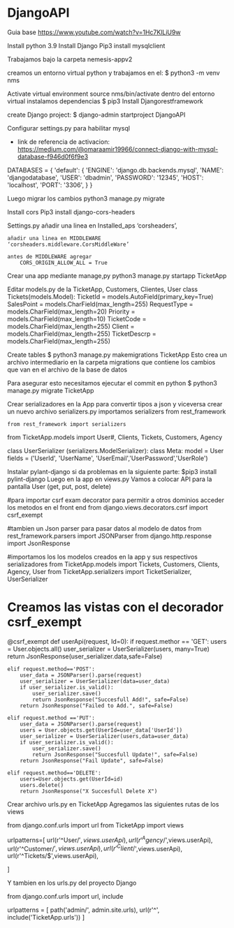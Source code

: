 # DjangoAPI

Guia base
https://www.youtube.com/watch?v=1Hc7KlLiU9w


Install python 3.9
Install Django
Pip3 install mysqlclient

Trabajamos bajo la carpeta nemesis-appv2

creamos un entorno virtual python y trabajamos en el:
	$ python3 -m venv nms

Activate virtual environment source nms/bin/activate
dentro del entorno virtual instalamos dependencias
$ pip3 Install Djangorestframework

create Django project:
	$ django-admin startproject DjangoAPI
	
Configurar settings.py para habilitar mysql 
  - link de referencia de activacion: https://medium.com/@omaraamir19966/connect-django-with-mysql-database-f946d0f6f9e3

DATABASES = {
    'default': {
        'ENGINE': 'django.db.backends.mysql',
        'NAME': 'djangodatabase',
        'USER': 'dbadmin',
        'PASSWORD': '12345',
        'HOST': 'localhost',
        'PORT': '3306',
    }
}

Luego migrar los cambios
python3 manage.py migrate

Install cors
Pip3 install django-cors-headers

Settings.py
	añadir una linea en Installed_aps
	‘corsheaders’,
	
	añadir una linea en MIDDLEWARE 
	‘corsheaders.middleware.CorsMiddleWare’

	antes de MIDDLEWARE agregar
		CORS_ORIGIN_ALLOW_ALL = True


Crear una app mediante manage,py
	python3 manage.py startapp TicketApp


Editar models.py de la TicketApp, Customers, Clientes, User
	class Tickets(models.Model):
    TicketId = models.AutoField(primary_key=True)
    SalesPoint = models.CharField(max_length=255)
    RequestType = models.CharField(max_length=20)
    Priority = models.CharField(max_length=10)
    TicketCode = models.CharField(max_length=255)
    Client = models.CharField(max_length=255)
    TicketDescrp =  models.CharField(max_length=255)

Create tables 
	$ python3 manage.py makemigrations TicketApp
	Esto crea un archivo intermediario en la carpeta migrations
	que contiene los cambios que van en el archivo de la base de datos

Para asegurar esto necesitamos ejecutar el commit en python
	$ python3 manage.py migrate TicketApp

Crear serializadores en la App para convertir tipos a json y viceversa
	crear un nuevo archivo serializers.py
	importamos serializers from rest_framework

	from rest_framework import serializers
from TicketApp.models import User#, Clients, Tickets, Customers, Agency

class UserSerializer (serializers.ModelSerializer):
    class Meta:
        model = User
        fields = ('UserId',
        'UserName', 'UserEmail','UserPassword','UserRole')

Instalar pylant-django si da problemas en la siguiente parte:
	$pip3 install pylint-django
Luego en la app en views.py
Vamos a colocar API para la pantalla User (get, put, post, delete)

#para importar csrf exam decorator para permitir a otros dominios acceder los metodos en el front end
from django.views.decorators.csrf import csrf_exempt

#tambien un Json parser para pasar datos al modelo de datos
from rest_framework.parsers import JSONParser
from django.http.response import JsonResponse

#importamos los los modelos creados en la app y sus respectivos serializadores
from TicketApp.models import Tickets, Customers, Clients, Agency, User
from TicketApp.serializers import TicketSerializer, UserSerializer


# Creamos las vistas con el decorador csrf_exempt
@csrf_exempt
def userApi(request, Id=0):
    if request.methor == 'GET':
        users = User.objects.all()
        user_serializer = UserSerializer(users, many=True)
        return JsonResponse(user_serializer.data,safe=False)
    
    elif request.method=='POST':
        user_data = JSONParser().parse(request)
        user_serializer = UserSerializer(data=user_data)
        if user_serializer.is_valid():
            user_serializer.save()
            return JsonResponse("Succesfull Add!", safe=False)
        return JsonResponse("Failed to Add.", safe=False)
    
    elif request.method =='PUT':
        user_data = JSONParser().parse(request)
        users = User.objects.get(UserId=user_data['UserId'])
        user_serializer = UserSerializer(users,data=user_data)
        if user_serializer.is_valid():
            user_serializer.save()
            return JsonResponse("Succesfull Update!", safe=False)
        return JsonResponse("Fail Update", safe=False)

    elif request.method=='DELETE':
        users=User.objects.get(UserId=id)
        users.delete()
        return JsonResponse("X Succesfull Delete X")

Crear archivo urls.py en TicketApp
	Agregamos las siguientes rutas de los views
	
from django.conf.urls import url
from TicketApp import views

urlpatterns=[
    url(r'^User/$',views.userApi),
    url(r'^Agency/$',views.userApi),
    url(r'^Customer/$',views.userApi),
    url(r'^Client/$',views.userApi),
    url(r'^Tickets/$',views.userApi),

]

Y tambien en los urls.py del proyecto Django

from django.conf.urls import url, include

urlpatterns = [
    path('admin/', admin.site.urls),
    url(r'^', include('TicketApp.urls'))
]
